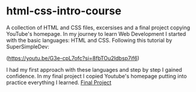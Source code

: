 # html-css-intro-course
A collection of HTML and CSS files, excersises and a final project copying YouTube's homepage.
In my journey to learn Web Development I started with the basic languages: HTML and CSS. 
Following this tutorial by SuperSimpleDev:

(https://youtu.be/G3e-cpL7ofc?si=8fbTOu2Idbsp7if6)

I had my first approach with these languages and step by step I gained confidence.
In my final project I copied Youtube's homepage putting into practice everything I learned.
[Final Project](16_final_yt.html)




